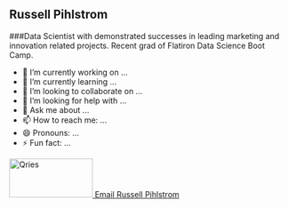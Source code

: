 ## Russell Pihlstrom 
###Data Scientist with demonstrated successes in leading marketing and innovation related projects.  Recent grad of Flatiron Data Science Boot Camp.

- 👀 I’m currently working on ...
- 🌱 I’m currently learning ...
- 👯 I’m looking to collaborate on ...
- 🤔 I’m looking for help with ...
- 💬 Ask me about ...
- 📫 How to reach me: ...
- 😄 Pronouns: ...
- ⚡ Fun fact: ...

<a href="https://www.linkedin.com/in/rgpihlstrom/">
         <img alt="Qries" src="https://www.qries.com/images/banner_logo.png"
         width=150" height="70">
      </a>
<a href = "mailto:rgpihlstrom@yahoo.com">Email Russell Pihlstrom</a>
